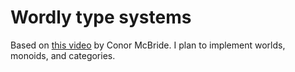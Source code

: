 Wordly type systems
===

Based on [this video](https://www.youtube.com/watch?v=21bUrFEX4jI) by Conor McBride. I plan to implement worlds, monoids, and categories.
